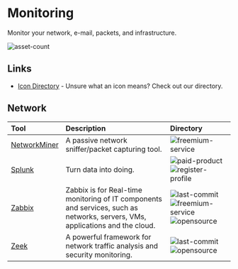 # Monitoring

Monitor your network, e-mail, packets, and infrastructure.

![asset-count](https://img.shields.io/badge/Tools%20%26%20Resources%20Available-3-3c85d4?style=for-the-badge)

## Links <!-- {docsify-ignore} -->

- [Icon Directory](../ICONS.md) - Unsure what an icon means? Check out our directory.

## Network

| Tool | Description | Directory |
| :--- | :--- | :--- |
| [NetworkMiner](https://www.netresec.com/?page=NetworkMiner) | A passive network sniffer/packet capturing tool. | ![freemium-service](https://raw.githubusercontent.com/0xPGP/SecTools/main/docs/icons/freemium-service.png) |
| [Splunk](https://www.splunk.com/) | Turn data into doing. | ![paid-product](https://raw.githubusercontent.com/0xPGP/SecTools/main/docs/icons/paid-product.png) ![register-profile](https://raw.githubusercontent.com/0xPGP/SecTools/main/docs/icons/register-profile.png) |
| [Zabbix](https://github.com/zabbix/zabbix) |  Zabbix is for Real-time monitoring of IT components and services, such as networks, servers, VMs, applications and the cloud.  | ![last-commit](https://img.shields.io/github/last-commit/zabbix/zabbix?color=3c85d4&style=flat-square) ![freemium-service](https://raw.githubusercontent.com/0xPGP/SecTools/main/docs/icons/freemium-service.png)![opensource](https://raw.githubusercontent.com/0xPGP/SecTools/main/docs/icons/opensource.png) |
| [Zeek](https://github.com/zeek/zeek) | A powerful framework for network traffic analysis and security monitoring. | ![last-commit](https://img.shields.io/github/last-commit/zeek/zeek?color=3c85d4&style=flat-square)  ![opensource](https://raw.githubusercontent.com/0xPGP/SecTools/main/docs/icons/opensource.png) |